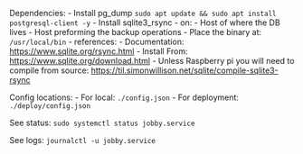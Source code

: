 Dependencies:
    - Install pg_dump
```sudo apt update && sudo apt install postgresql-client -y```
    - Install sqlite3_rsync
        - on: 
            - Host of where the DB lives
            - Host preforming the backup operations
        - Place the binary at: ```/usr/local/bin```
        - references: 
            - Documentation: https://www.sqlite.org/rsync.html
            - Install From: https://www.sqlite.org/download.html
                - Unless Raspberry pi you will need to compile from source: https://til.simonwillison.net/sqlite/compile-sqlite3-rsync
    

Config locations:
    - For local:
```./config.json```
    - For deployment:
```./deploy/config.json```

See status:
```sudo systemctl status jobby.service```

See logs:
```journalctl -u jobby.service```

